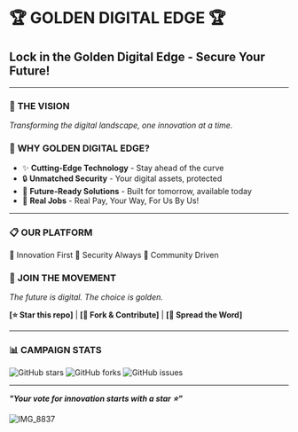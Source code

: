 # 🏆 GOLDEN DIGITAL EDGE 🏆

## **Lock in the Golden Digital Edge - Secure Your Future!**

---

### 🚀 **THE VISION**
*Transforming the digital landscape, one innovation at a time.*

### 💎 **WHY GOLDEN DIGITAL EDGE?**
- ✨ **Cutting-Edge Technology** - Stay ahead of the curve
- 🔒 **Unmatched Security** - Your digital assets, protected
- 🎯 **Future-Ready Solutions** - Built for tomorrow, available today
- 🌟 **Real Jobs** - Real Pay, Your Way, For Us By Us!

---

### 📋 **OUR PLATFORM**
🔸 Innovation First
🔸 Security Always
🔸 Community Driven

### 🎉 **JOIN THE MOVEMENT**
*The future is digital. The choice is golden.*

**[⭐ Star this repo]** | **[🍴 Fork & Contribute]** | **[📢 Spread the Word]**

---

### 📊 **CAMPAIGN STATS**
![GitHub stars](https://img.shields.io/github/stars/yourusername/golden-digital-edge?style=social)
![GitHub forks](https://img.shields.io/github/forks/yourusername/golden-digital-edge?style=social)
![GitHub issues](https://img.shields.io/github/issues/yourusername/golden-digital-edge)

---

***"Your vote for innovation starts with a star ⭐"***

![IMG_8837](https://github.com/user-attachments/assets/25591101-9535-446e-9644-b53e8e043bbb)
